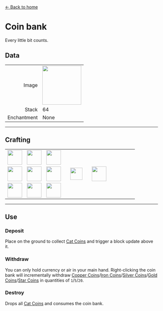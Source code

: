 [← Back to home](../)
# Coin bank
Every little bit counts.

## Data
<table>
    <tr><td align="end">Image</td><td><img src="https://i.imgur.com/BhvKWY8.png" width="128"/></td></tr>
    <tr><td align="end">Stack</td><td>64</td></tr>
    <tr><td align="end">Enchantment</td><td>None</td></tr>
</table>

---

## Crafting
<table>
    <tr><td><img src="https://i.imgur.com/oy4arVO.png" width="48"/></td><td><img src="https://i.imgur.com/oy4arVO.png" width="48"/></td><td><img src="https://i.imgur.com/oy4arVO.png" width="48"/></td><td colspan="3"></td></tr>
    <tr><td><img src="https://i.imgur.com/oy4arVO.png" width="48"/></td><td><img src="https://i.imgur.com/wl43BjZ.png" width="48"/></td><td><img src="https://i.imgur.com/oy4arVO.png" width="48"/></td><td width="70" align="center"><img src="https://i.imgur.com/VE0KqIE.png" width="40"/></td><td><img src="https://i.imgur.com/BhvKWY8.png" width="48"/></td><td width="70"></td></tr>
    <tr><td><img src="https://i.imgur.com/oy4arVO.png" width="48"/></td><td><img src="https://i.imgur.com/oy4arVO.png" width="48"/></td><td><img src="https://i.imgur.com/oy4arVO.png" width="48"/></td><td colspan="3"></td></tr>
</table>

---

## Use
### Deposit
Place on the ground to collect [Cat Coins](coin.md) and trigger a block update above it.

### Withdraw
You can only hold currency or air in your main hand. Right-clicking the coin bank will incrementally withdraw [Copper Coins](coin.md)/[Iron Coins](coin.md)/[Silver Coins](coin.md)/[Gold Coins](coin.md)/[Star Coins](coin.md) in quantities of `1`/`5`/`20`.

### Destroy
Drops all [Cat Coins](coin.md) and consumes the coin bank.

